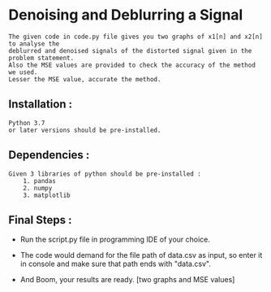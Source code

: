 # Denoising and Deblurring a Signal

    The given code in code.py file gives you two graphs of x1[n] and x2[n] to analyse the
    deblurred and denoised signals of the distorted signal given in the problem statement.
    Also the MSE values are provided to check the accuracy of the method we used.
    Lesser the MSE value, accurate the method.


## Installation :

    Python 3.7 
    or later versions should be pre-installed.


## Dependencies :

    Given 3 libraries of python should be pre-installed :
        1. pandas
        2. numpy
        3. matplotlib

## Final Steps :

* Run the script.py file in programming IDE of your choice. 

* The code would demand for the file path of data.csv as input, so enter it in console and make sure that path ends with "data.csv".

* And Boom, your results are ready. [two graphs and MSE values]
